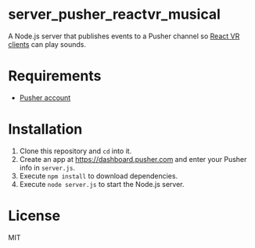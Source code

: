 # server_pusher_reactvr_musical

A Node.js server that publishes events to a Pusher channel so [React VR clients](https://github.com/eh3rrera/reactvr_musical) can play sounds.

# Requirements

- [Pusher account](https://pusher.com/signup)

# Installation
1. Clone this repository and `cd` into it.
2. Create an app at https://dashboard.pusher.com and enter your Pusher info in `server.js`.
4. Execute `npm install` to download dependencies.
5. Execute `node server.js` to start the Node.js server.

# License
MIT